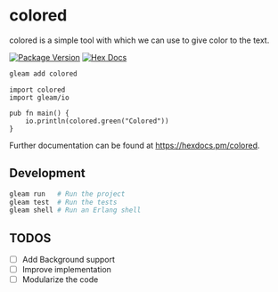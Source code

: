 # colored

colored is a simple tool with which we can use to give color to the text.

[![Package Version](https://img.shields.io/hexpm/v/colored)](https://hex.pm/packages/colored)
[![Hex Docs](https://img.shields.io/badge/hex-docs-ffaff3)](https://hexdocs.pm/colored/)

```sh
gleam add colored
```
```gleam
import colored
import gleam/io

pub fn main() {
    io.println(colored.green("Colored"))
}
```

Further documentation can be found at <https://hexdocs.pm/colored>.

## Development

```sh
gleam run   # Run the project
gleam test  # Run the tests
gleam shell # Run an Erlang shell
```

## TODOS
- [ ] Add Background support
- [ ] Improve implementation
- [ ] Modularize the code
